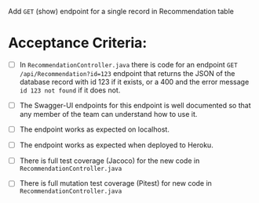  Add `GET` (show) endpoint for a single record in Recommendation table

# Acceptance Criteria:

- [ ] In `RecommendationController.java` there is code for an 
      endpoint `GET /api/Recommendation?id=123` endpoint 
      that returns the JSON of the database record with id 123 if it
      exists, or a 400 and the error message `id 123 not found` if it
      does not.
- [ ] The Swagger-UI endpoints for this endpoint is well documented
      so that any member of the team can understand how to use it.
- [ ] The endpoint works as expected on localhost.
- [ ] The endpoint works as expected when deployed to Heroku.
- [ ] There is full test coverage (Jacoco) for the new code in 
      `RecommendationController.java`
- [ ] There is full mutation test coverage (Pitest) for new code in
      `RecommendationController.java`


